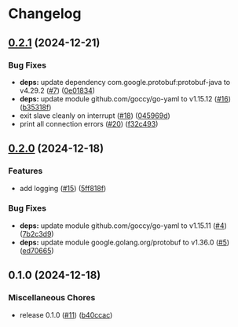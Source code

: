 # Changelog

## [0.2.1](https://github.com/NovusMC/athena-cloud/compare/v0.2.0...v0.2.1) (2024-12-21)


### Bug Fixes

* **deps:** update dependency com.google.protobuf:protobuf-java to v4.29.2 ([#7](https://github.com/NovusMC/athena-cloud/issues/7)) ([0e01834](https://github.com/NovusMC/athena-cloud/commit/0e01834166e1e103db5262c6b87eaeb4ec70ac9d))
* **deps:** update module github.com/goccy/go-yaml to v1.15.12 ([#16](https://github.com/NovusMC/athena-cloud/issues/16)) ([b35318f](https://github.com/NovusMC/athena-cloud/commit/b35318f419dcd34a25dca78de0f53148c94fb949))
* exit slave cleanly on interrupt ([#18](https://github.com/NovusMC/athena-cloud/issues/18)) ([045969d](https://github.com/NovusMC/athena-cloud/commit/045969db533dfe13ddff3ff7f6fd4f7ffa23a75f))
* print all connection errors ([#20](https://github.com/NovusMC/athena-cloud/issues/20)) ([f32c493](https://github.com/NovusMC/athena-cloud/commit/f32c4932281d3c94c47f0b5f2a52067ab9c1537f))

## [0.2.0](https://github.com/NovusMC/athena-cloud/compare/v0.1.0...v0.2.0) (2024-12-18)


### Features

* add logging ([#15](https://github.com/NovusMC/athena-cloud/issues/15)) ([5ff818f](https://github.com/NovusMC/athena-cloud/commit/5ff818faf8e8edd72e560906e2ecbc5aa521f04f))


### Bug Fixes

* **deps:** update module github.com/goccy/go-yaml to v1.15.11 ([#4](https://github.com/NovusMC/athena-cloud/issues/4)) ([7b2c3d9](https://github.com/NovusMC/athena-cloud/commit/7b2c3d9d8725c789b92152752c9d40ec0a74b6ef))
* **deps:** update module google.golang.org/protobuf to v1.36.0 ([#5](https://github.com/NovusMC/athena-cloud/issues/5)) ([ed70665](https://github.com/NovusMC/athena-cloud/commit/ed70665e7b82f7b70b46ed062cb9601d0574f9a9))

## 0.1.0 (2024-12-18)


### Miscellaneous Chores

* release 0.1.0 ([#11](https://github.com/NovusMC/athena-cloud/issues/11)) ([b40ccac](https://github.com/NovusMC/athena-cloud/commit/b40ccac856fba43fb96b768560a29d4336b1c377))
